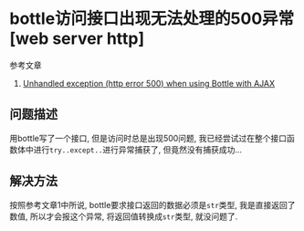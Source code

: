 # bottle访问接口出现无法处理的500异常[web server http]

参考文章

1. [Unhandled exception (http error 500) when using Bottle with AJAX](https://stackoverflow.com/questions/34498162/unhandled-exception-http-error-500-when-using-bottle-with-ajax)

## 问题描述

用bottle写了一个接口, 但是访问时总是出现500问题, 我已经尝试过在整个接口函数体中进行`try..except..`进行异常捕获了, 但竟然没有捕获成功...

## 解决方法

按照参考文章1中所说, bottle要求接口返回的数据必须是`str`类型, 我是直接返回了数值, 所以才会报这个异常, 将返回值转换成`str`类型, 就没问题了.
